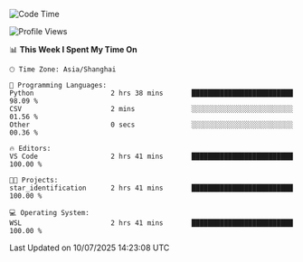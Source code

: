 <!--START_SECTION:waka-->
![Code Time](http://img.shields.io/badge/Code%20Time-3%2C028%20hrs%2038%20mins-blue)

![Profile Views](http://img.shields.io/badge/Profile%20Views-0-blue)

📊 **This Week I Spent My Time On** 

```text
🕑︎ Time Zone: Asia/Shanghai

💬 Programming Languages: 
Python                   2 hrs 38 mins       █████████████████████████   98.09 % 
CSV                      2 mins              ░░░░░░░░░░░░░░░░░░░░░░░░░   01.56 % 
Other                    0 secs              ░░░░░░░░░░░░░░░░░░░░░░░░░   00.36 % 

🔥 Editors: 
VS Code                  2 hrs 41 mins       █████████████████████████   100.00 % 

🐱‍💻 Projects: 
star_identification      2 hrs 41 mins       █████████████████████████   100.00 % 

💻 Operating System: 
WSL                      2 hrs 41 mins       █████████████████████████   100.00 % 
```


 Last Updated on 10/07/2025 14:23:08 UTC
<!--END_SECTION:waka-->